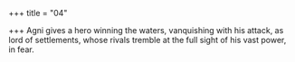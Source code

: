 +++
title = "04"

+++
Agni gives a hero winning the waters, vanquishing with his attack, as  lord of settlements,
whose rivals tremble at the full sight of his vast power, in fear.